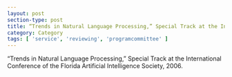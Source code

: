 ```yaml
---
layout: post
section-type: post
title: “Trends in Natural Language Processing,” Special Track at the International Conference of the Florida Artificial Intelligence Society.
category: Category
tags: [ 'service', 'reviewing', 'programcommittee' ]
---
```

“Trends in Natural Language Processing,” Special Track at the International Conference of the Florida Artificial Intelligence Society, 2006.

